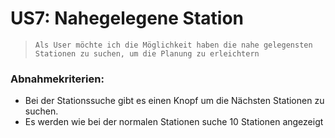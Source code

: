 # US7: Nahegelegene Station

> `Als User möchte ich die Möglichkeit haben die nahe gelegensten Stationen zu suchen, um die Planung zu erleichtern`

### Abnahmekriterien:

* Bei der Stationssuche gibt es einen Knopf um die Nächsten Stationen zu suchen.
* Es werden wie bei der normalen Stationen suche 10 Stationen angezeigt
